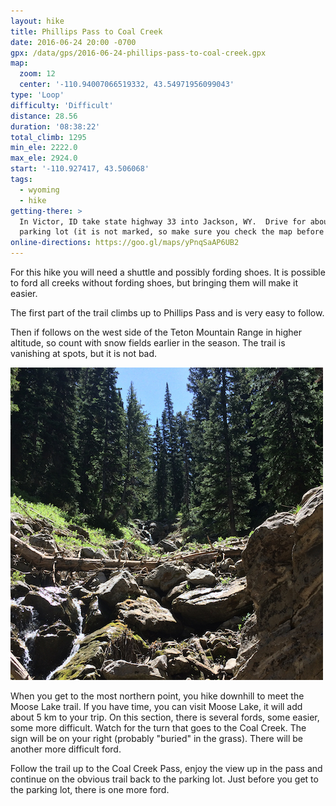 ```yaml
---
layout: hike
title: Phillips Pass to Coal Creek
date: 2016-06-24 20:00 -0700
gpx: /data/gps/2016-06-24-phillips-pass-to-coal-creek.gpx
map:
  zoom: 12
  center: '-110.94007066519332, 43.54971956099043'
type: 'Loop'
difficulty: 'Difficult'
distance: 28.56
duration: '08:38:22'
total_climb: 1295
min_ele: 2222.0
max_ele: 2924.0
start: '-110.927417, 43.506068'
tags:
  - wyoming
  - hike
getting-there: >
  In Victor, ID take state highway 33 into Jackson, WY.  Drive for about 13.5 miles to the trailhead
  parking lot (it is not marked, so make sure you check the map before you go).
online-directions: https://goo.gl/maps/yPnqSaAP6UB2
---
```


For this hike you will need a shuttle and possibly fording shoes. It is possible to ford all creeks
without fording shoes, but bringing them will make it easier.

The first part of the trail climbs up to Phillips Pass and is very easy to follow.

Then if follows on the west side of the Teton Mountain Range in higher altitude, so count with snow
fields earlier in the season. The trail is vanishing at spots, but it is not bad.

<a href="/images/mountain-creek.jpg" title="Creek in Mountains" style="border: 0">
  <img src="/images/mountain-creek-sm.jpg" width="500" alt="Creek in Mountains"/>
</a>

When you get to the most northern point, you hike downhill to meet the Moose Lake trail. If you have
time, you can visit Moose Lake, it will add about 5 km to your trip. On this section, there is
several fords, some easier, some more difficult.  Watch for the turn that goes to the Coal Creek.
The sign will be on your right (probably "buried" in the grass). There will be another more
difficult ford.

Follow the trail up to the Coal Creek Pass, enjoy the view up in the pass and continue on the
obvious trail back to the parking lot.  Just before you get to the parking lot, there is one more
ford.
